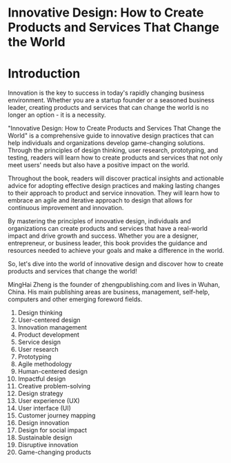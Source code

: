# Innovative Design: How to Create Products and Services That Change the World

# Introduction

Innovation is the key to success in today's rapidly changing business environment. Whether you are a startup founder or a seasoned business leader, creating products and services that can change the world is no longer an option - it is a necessity.

"Innovative Design: How to Create Products and Services That Change the World" is a comprehensive guide to innovative design practices that can help individuals and organizations develop game-changing solutions. Through the principles of design thinking, user research, prototyping, and testing, readers will learn how to create products and services that not only meet users' needs but also have a positive impact on the world.

Throughout the book, readers will discover practical insights and actionable advice for adopting effective design practices and making lasting changes to their approach to product and service innovation. They will learn how to embrace an agile and iterative approach to design that allows for continuous improvement and innovation.

By mastering the principles of innovative design, individuals and organizations can create products and services that have a real-world impact and drive growth and success. Whether you are a designer, entrepreneur, or business leader, this book provides the guidance and resources needed to achieve your goals and make a difference in the world.

So, let's dive into the world of innovative design and discover how to create products and services that change the world!

MingHai Zheng is the founder of zhengpublishing.com and lives in Wuhan, China. His main publishing areas are business, management, self-help, computers and other emerging foreword fields.



1. Design thinking
2. User-centered design
3. Innovation management
4. Product development
5. Service design
6. User research
7. Prototyping
8. Agile methodology
9. Human-centered design
10. Impactful design
11. Creative problem-solving
12. Design strategy
13. User experience (UX)
14. User interface (UI)
15. Customer journey mapping
16. Design innovation
17. Design for social impact
18. Sustainable design
19. Disruptive innovation
20. Game-changing products

